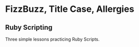 # FizzBuzz, Title Case, Allergies

## Ruby Scripting

Three simple lessons practicing Ruby Scripts.
